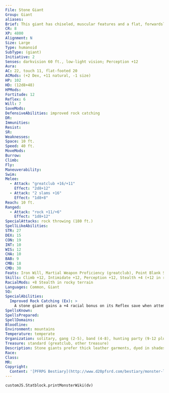 ```yaml
---
File: Stone Giant
Group: Giant
aliases: 
Brief: This giant has chiseled, muscular features and a flat, forwardsloping head, looking almost as if it were carved of stone.
CR: 8
XP: 4800
Alignment: N
Size: Large
Type: humanoid
SubType: (giant)
Initiative: 2
Senses: darkvision 60 ft., low-light vision; Perception +12
Aura: 
AC: 22, touch 11, flat-footed 20
ACMods: (+2 Dex, +11 natural, -1 size)
HP: 102
HD: (12d8+48)
HPMods: 
Fortitude: 12
Reflex: 6
Will: 7
SaveMods: 
DefensiveAbilities: improved rock catching
DR: 
Immunities: 
Resist: 
SR: 
Weaknesses: 
Space: 10 ft.
Speed: 40 ft.
MoveMods: 
Burrow: 
Climb: 
Fly: 
Maneuverability: 
Swim: 
Melee: 
  - Attack: "greatclub +16/+11"
    Effect: "2d8+12"
  - Attack: "2 slams +16"
    Effect: "1d8+8"
Reach: 10 ft.
Ranged: 
  - Attack: "rock +11/+6"
    Effect: "1d8+12"
SpecialAttacks: rock throwing (180 ft.)
SpellLikeAbilities: 
STR: 27
DEX: 15
CON: 19
INT: 10
WIS: 12
CHA: 10
BAB: 9
CMB: 18
CMD: 30
Feats: Iron Will, Martial Weapon Proficiency (greatclub), Point Blank Shot, Power Attack, Precise Shot, Quick Draw
Skills: Climb +12, Intimidate +12, Perception +12, Stealth +4 (+12 in rocky terrain)
RacialMods: +8 Stealth in rocky terrain
Languages: Common, Giant
SQ: 
SpecialAbilities:
  Improved Rock Catching (Ex): >
    A stone giant gains a +4 racial bonus on its Reflex save when attempting to catch a thrown rock with rock catching. This ability otherwise works like the rock catching ability (see page 303).
SpellsKnown: 
SpellsPrepared: 
SpellDomains: 
Bloodline: 
Environment: mountains
Temperature: temperate
Organization: solitary, gang (2-5), band (4-8), hunting party (9-12 plus 1 elder), or tribe (13-30 plus 35% noncombatants, 1-3 elders, and 4-6 dire bears)
Treasure: standard (greatclub, other treasure)
Description: Stone giants prefer thick leather garments, dyed in shades of brown and gray to match the stone around them. Adults are about 12 feet tall, weigh about 1,500 pounds, and can live to be 800 years old. Stone giants fight from a distance whenever possible, but if they can't avoid melee, they favor gigantic clubs chiseled out of stone. A favorite tactic of stone giants is to stand nearly motionless, blending in with the background, then move forward to throw rocks and surprise their foes. Stone giants prefer living in enormous caves in highaltitude, rocky peaks. They rarely live more than a few days' travel from other bands of stone giants, and even raise shared herds of goats and other livestock between tribes. Older stone giants tend to wander away from the tribe for a signif icant period of time in their later years, either living in seclusion somewhere or attempting to merge into other humanoid civilizations. After decades of this self-imposed exile, those who return do so as stone giant elders. Stone Giant Elders Some stone giants develop special abilities related to their environment. Called elders, these stone giants have Charisma scores of at least 15 and three spell-like abilities (CL 10th). Once per day they can use stone shape, stone tell, and either transmute rock to mud or transmute mud to rock (DC 17). The save DC is Charisma-based. One in 10 elders is a sorcerer, usually of 3rd to 6th level. Stone giant elders add +1 to their CR.
Race: 
Class: 
MR: 
Copyright:
  Content: '[PFRPG Bestiary](http://www.d20pfsrd.com/bestiary/monster-listings/humanoids/giants/giant-true/stone-giant)'
---
```

```dataviewjs
customJS.Statblock.printMonsterWiki(dv)
```
